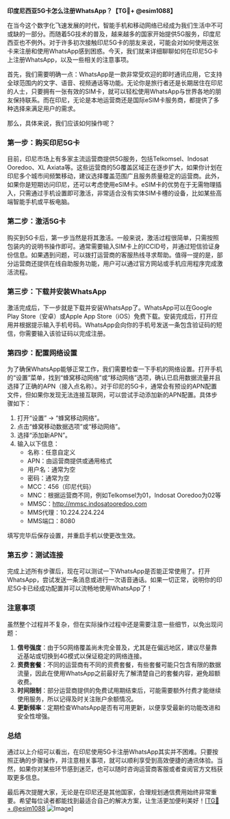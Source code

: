 **印度尼西亚5G卡怎么注册WhatsApp？【TG💪+ @esim1088】**

在当今这个数字化飞速发展的时代，智能手机和移动网络已经成为我们生活中不可或缺的一部分。而随着5G技术的普及，越来越多的国家开始提供5G服务，印度尼西亚也不例外。对于许多初次接触印尼5G卡的朋友来说，可能会对如何使用这张卡来注册和使用WhatsApp感到困惑。今天，我们就来详细聊聊如何在印尼5G卡上注册WhatsApp，以及一些相关的注意事项。

首先，我们需要明确一点：WhatsApp是一款非常受欢迎的即时通讯应用，它支持全球范围内的文字、语音、视频通话等功能。无论你是旅行者还是长期居住在印尼的人士，只要拥有一张有效的SIM卡，就可以轻松使用WhatsApp与世界各地的朋友保持联系。而在印尼，无论是本地运营商还是国际eSIM卡服务商，都提供了多种选择来满足用户的需求。

那么，具体来说，我们应该如何操作呢？

### 第一步：购买印尼5G卡

目前，印尼市场上有多家主流运营商提供5G服务，包括Telkomsel、Indosat Ooredoo、XL Axiata等。这些运营商的5G覆盖区域正在逐步扩大，如果你计划在印尼多个城市间频繁移动，建议选择覆盖范围广且服务质量稳定的运营商。此外，如果你是短期访问印尼，还可以考虑使用eSIM卡。eSIM卡的优势在于无需物理插入，只需通过手机设置即可激活，非常适合没有实体SIM卡槽的设备，比如某些高端智能手机或平板电脑。

### 第二步：激活5G卡

购买到5G卡后，第一步当然是将其激活。一般来说，激活过程很简单，只需按照包装内的说明书操作即可。通常需要输入SIM卡上的ICCID号，并通过短信验证身份信息。如果遇到问题，可以拨打运营商的客服热线寻求帮助。值得一提的是，部分运营商还提供在线自助服务功能，用户可以通过官方网站或手机应用程序完成激活流程。

### 第三步：下载并安装WhatsApp

激活完成后，下一步就是下载并安装WhatsApp了。WhatsApp可以在Google Play Store（安卓）或Apple App Store（iOS）免费下载。安装完成后，打开应用并根据提示输入手机号码。WhatsApp会向你的手机号发送一条包含验证码的短信，你需要输入该验证码以完成注册。

### 第四步：配置网络设置

为了确保WhatsApp能够正常工作，我们需要检查一下手机的网络设置。打开手机的“设置”菜单，找到“蜂窝移动网络”或“移动网络”选项，确认已启用数据流量并且选择了正确的APN（接入点名称）。对于印尼的5G卡，通常会有预设的APN配置文件，但如果你发现无法连接互联网，可以尝试手动添加新的APN配置。具体步骤如下：

1. 打开“设置” -> “蜂窝移动网络”。
2. 点击“蜂窝移动数据选项”或“移动网络”。
3. 选择“添加新APN”。
4. 输入以下信息：
   - 名称：任意自定义
   - APN：由运营商提供或通用格式
   - 用户名：通常为空
   - 密码：通常为空
   - MCC：456（印尼代码）
   - MNC：根据运营商不同，例如Telkomsel为01，Indosat Ooredoo为02等
   - MMSC：http://mmsc.indosatooredoo.com
   - MMS代理：10.224.224.224
   - MMS端口：8080

填写完毕后保存设置，并重启手机以使更改生效。

### 第五步：测试连接

完成上述所有步骤后，现在可以测试一下WhatsApp是否能正常使用了。打开WhatsApp，尝试发送一条消息或进行一次语音通话。如果一切正常，说明你的印尼5G卡已经成功配置并可以流畅地使用WhatsApp了！

### 注意事项

虽然整个过程并不复杂，但在实际操作过程中还是需要注意一些细节，以免出现问题：

1. **信号强度**：由于5G网络覆盖尚未完全普及，尤其是在偏远地区，建议尽量靠近基站或切换到4G模式以保证稳定的网络连接。
2. **资费套餐**：不同的运营商有不同的资费套餐，有些套餐可能只包含有限的数据流量，因此在使用WhatsApp之前最好先了解清楚自己的套餐内容，避免超额收费。
3. **时间限制**：部分运营商提供的免费试用期结束后，可能需要额外付费才能继续使用服务，所以记得及时关注账户余额情况。
4. **更新频率**：定期检查WhatsApp是否有可用更新，以便享受最新的功能改进和安全性增强。

### 总结

通过以上介绍可以看出，在印尼使用5G卡注册WhatsApp其实并不困难。只要按照正确的步骤操作，并注意相关事项，就可以顺利享受到高效便捷的通讯体验。当然，如果你对某些环节感到迷茫，也可以随时咨询运营商客服或者查阅官方文档获取更多信息。

最后再次提醒大家，无论是在印尼还是其他国家，合理规划通信费用始终非常重要。希望每位读者都能找到最适合自己的解决方案，让生活更加便利美好！[[TG💪+ @esim1088](https://t.me/s/esim1088) ![Image](https://i.postimg.cc/4NQfJmqS/Snipaste-2025-05-13-00-14-12.png)]